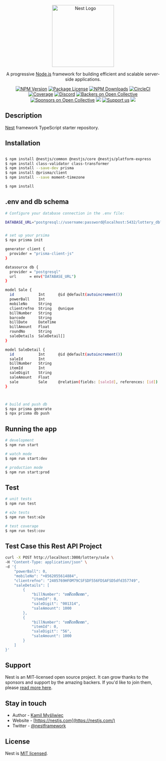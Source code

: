 <p align="center">
  <a href="http://nestjs.com/" target="blank"><img src="https://nestjs.com/img/logo-small.svg" width="200" alt="Nest Logo" /></a>
</p>

[circleci-image]: https://img.shields.io/circleci/build/github/nestjs/nest/master?token=abc123def456
[circleci-url]: https://circleci.com/gh/nestjs/nest

  <p align="center">A progressive <a href="http://nodejs.org" target="_blank">Node.js</a> framework for building efficient and scalable server-side applications.</p>
    <p align="center">
<a href="https://www.npmjs.com/~nestjscore" target="_blank"><img src="https://img.shields.io/npm/v/@nestjs/core.svg" alt="NPM Version" /></a>
<a href="https://www.npmjs.com/~nestjscore" target="_blank"><img src="https://img.shields.io/npm/l/@nestjs/core.svg" alt="Package License" /></a>
<a href="https://www.npmjs.com/~nestjscore" target="_blank"><img src="https://img.shields.io/npm/dm/@nestjs/common.svg" alt="NPM Downloads" /></a>
<a href="https://circleci.com/gh/nestjs/nest" target="_blank"><img src="https://img.shields.io/circleci/build/github/nestjs/nest/master" alt="CircleCI" /></a>
<a href="https://coveralls.io/github/nestjs/nest?branch=master" target="_blank"><img src="https://coveralls.io/repos/github/nestjs/nest/badge.svg?branch=master#9" alt="Coverage" /></a>
<a href="https://discord.gg/G7Qnnhy" target="_blank"><img src="https://img.shields.io/badge/discord-online-brightgreen.svg" alt="Discord"/></a>
<a href="https://opencollective.com/nest#backer" target="_blank"><img src="https://opencollective.com/nest/backers/badge.svg" alt="Backers on Open Collective" /></a>
<a href="https://opencollective.com/nest#sponsor" target="_blank"><img src="https://opencollective.com/nest/sponsors/badge.svg" alt="Sponsors on Open Collective" /></a>
  <a href="https://paypal.me/kamilmysliwiec" target="_blank"><img src="https://img.shields.io/badge/Donate-PayPal-ff3f59.svg"/></a>
    <a href="https://opencollective.com/nest#sponsor"  target="_blank"><img src="https://img.shields.io/badge/Support%20us-Open%20Collective-41B883.svg" alt="Support us"></a>
  <a href="https://twitter.com/nestframework" target="_blank"><img src="https://img.shields.io/twitter/follow/nestframework.svg?style=social&label=Follow"></a>
</p>
  <!--[![Backers on Open Collective](https://opencollective.com/nest/backers/badge.svg)](https://opencollective.com/nest#backer)
  [![Sponsors on Open Collective](https://opencollective.com/nest/sponsors/badge.svg)](https://opencollective.com/nest#sponsor)-->

## Description

[Nest](https://github.com/nestjs/nest) framework TypeScript starter repository.

## Installation

```bash

$ npm install @nestjs/common @nestjs/core @nestjs/platform-express
$ npm install class-validator class-transformer
$ npm install --save-dev prisma
$ npm install @prisma/client
$ npm install --save moment-timezone

$ npm install


```

## .env and db schema
```bash
# Configure your database connection in the .env file:

DATABASE_URL="postgresql://username:password@localhost:5432/lottery_db?schema=public"


# set up your prsima
$ npx prisma init

generator client {
  provider = "prisma-client-js"
}

datasource db {
  provider = "postgresql"
  url      = env("DATABASE_URL")
}

model Sale {
  id           Int      @id @default(autoincrement())
  powerBall    Int
  mobileNo     String
  clientrefno  String   @unique
  billNumber   String
  barcode      String
  billDate     DateTime
  billAmount   Float
  roundNo      String
  saleDetails  SaleDetail[]
}

model SaleDetail {
  id           Int      @id @default(autoincrement())
  saleId       Int
  billNumber   String
  itemId       Int
  saleDigit    String
  saleAmount   Float
  sale         Sale     @relation(fields: [saleId], references: [id])
}



# build and push db
$ npx prisma generate
$ npx prisma db push

```

## Running the app

```bash
# development
$ npm run start

# watch mode
$ npm run start:dev

# production mode
$ npm run start:prod
```


## Test

```bash
# unit tests
$ npm run test

# e2e tests
$ npm run test:e2e

# test coverage
$ npm run test:cov
```

## Test Case this Rest API Project 
```bash
curl -X POST http://localhost:3000/lottery/sale \
-H "Content-Type: application/json" \
-d '{
    "powerBall": 0,
    "mobileNo": "+8562055614884",
    "clientrefno": "2405769HFOM79CSFSDF556FDSAFSD5dfd357749",
    "saleDetails": [
        {
            "billNumber": "ດຫກັດກຫັດຫກ",
            "itemId": 0,
            "saleDigit": "001314",
            "saleAmount": 1000
        },
        {
            "billNumber": "ດຫກັດກຫັດຫກ",
            "itemId": 0,
            "saleDigit": "56",
            "saleAmount": 1000
        }
    ]
}'
```


## Support

Nest is an MIT-licensed open source project. It can grow thanks to the sponsors and support by the amazing backers. If you'd like to join them, please [read more here](https://docs.nestjs.com/support).

## Stay in touch

- Author - [Kamil Myśliwiec](https://kamilmysliwiec.com)
- Website - [https://nestjs.com](https://nestjs.com/)
- Twitter - [@nestframework](https://twitter.com/nestframework)

## License

Nest is [MIT licensed](LICENSE).
